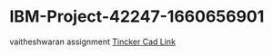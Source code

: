 # IBM-Project-42247-1660656901
vaitheshwaran assignment
  [Tincker Cad Link](https://https://www.tinkercad.com/things/lqJkmdAfRs1)
